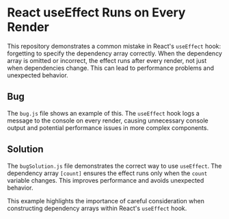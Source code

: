 # React useEffect Runs on Every Render

This repository demonstrates a common mistake in React's `useEffect` hook: forgetting to specify the dependency array correctly.  When the dependency array is omitted or incorrect, the effect runs after every render, not just when dependencies change.  This can lead to performance problems and unexpected behavior.

## Bug
The `bug.js` file shows an example of this. The `useEffect` hook logs a message to the console on every render, causing unnecessary console output and potential performance issues in more complex components.

## Solution
The `bugSolution.js` file demonstrates the correct way to use `useEffect`. The dependency array `[count]` ensures the effect runs only when the `count` variable changes. This improves performance and avoids unexpected behavior.

This example highlights the importance of careful consideration when constructing dependency arrays within React's `useEffect` hook.